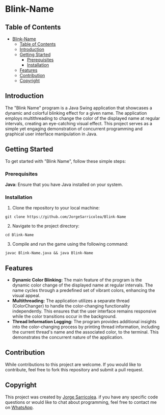 # Blink-Name

## Table of Contents

- [Blink-Name](#blink-name)
  - [Table of Contents](#table-of-contents)
  - [Introduction](#introduction)
  - [Getting Started](#getting-started)
    - [Prerequisites](#prerequisites)
    - [Installation](#installation)
  - [Features](#features)
  - [Contribution](#contribution)
  - [Copyright](#copyright)

## Introduction

The "Blink Name" program is a Java Swing application that showcases a dynamic and colorful blinking effect for a given name. The application employs multithreading to change the color of the displayed name at regular intervals, creating an eye-catching visual effect. This project serves as a simple yet engaging demonstration of concurrent programming and graphical user interface manipulation in Java.

## Getting Started

To get started with "Blink Name", follow these simple steps:

### Prerequisites

**Java:** Ensure that you have Java installed on your system.

### Installation

1. Clone the repository to your local machine:

```
git clone https://github.com/JorgeSarricolea/Blink-Name
```

2. Navigate to the project directory:

```
cd Blink-Name
```

3. Compile and run the game using the following command:

```
javac Blink-Name.java && java Blink-Name
```

## Features

- **Dynamic Color Blinking:** The main feature of the program is the dynamic color change of the displayed name at regular intervals. The name cycles through a predefined set of vibrant colors, enhancing the visual appeal.
- **Multithreading:** The application utilizes a separate thread (ColorChanger) to handle the color-changing functionality independently. This ensures that the user interface remains responsive while the color transitions occur in the background.
- **Thread Information Logging:** The program provides additional insights into the color-changing process by printing thread information, including the current thread's name and the associated color, to the terminal. This demonstrates the concurrent nature of the application.

## Contribution

While contributions to this project are welcome. If you would like to contribute, feel free to fork this repository and submit a pull request.

## Copyright

This project was created by [Jorge Sarricolea](https://jorgesarricolea.com). if you have any specific code questions or would like to chat about programming, feel free to contact me on [WhatsApp](https://wa.me/529381095593).
